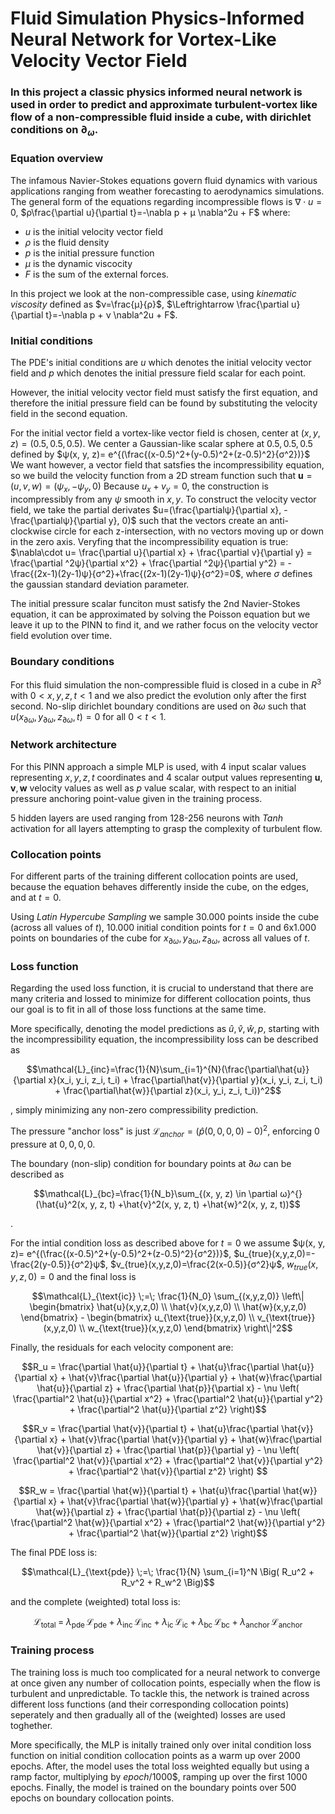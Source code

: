 # Fluid Simulation Physics-Informed Neural Network for Vortex-Like Velocity Vector Field
### In this project a classic physics informed neural network is used in order to predict and approximate turbulent-vortex like flow of a non-compressible fluid inside a cube, with dirichlet conditions on $\partial_{\omega}$.
### Equation overview
The infamous Navier-Stokes equations govern fluid dynamics with various applications ranging from weather forecasting to aerodynamics simulations. The general form of the equations regarding incompressible flows is 
$\nabla \cdot u = 0$,
$ρ\frac{\partial u}{\partial t}=-\nabla p + μ \nabla^2u + F$
where:

- $u$ is the initial velocity vector field
- $ρ$ is the fluid density
- $p$ is the initial pressure function
- $μ$ is the dynamic viscocity
- $F$ is the sum of the external forces.

In this project we look at the non-compressible case, using *kinematic viscosity* defined as 
$ν=\frac{μ}{ρ}$, $\Leftrightarrow \frac{\partial u}{\partial t}=-\nabla p + ν \nabla^2u + F$.

### Initial conditions
The PDE's initial conditions are $u$ which denotes the initial velocity vector field and $p$ which denotes the initial pressure field scalar for each point. 

However, the initial velocity vector field must satisfy the first equation, and therefore the initial pressure field can be found by substituting the velocity field in the second equation.

For the initial vector field a vortex-like vector field is chosen, center at $(x, y, z)=(0.5, 0.5, 0.5)$.
We center a Gaussian-like scalar sphere at $0.5, 0.5, 0.5$ defined by 
$ψ(x, y, z)= e^{(\frac{(x-0.5)^2+(y-0.5)^2+(z-0.5)^2}{σ^2})}$
We want however, a vector field that satsfies the incompressibility equation, so we build the velocity function from a 2D stream function such that
$\textbf{u}=(u, v, w)=(ψ_x,-ψ_y,0)$
Because $u_x + v_y = 0$, the construction is incompressibly from any $ψ$ smooth in $x, y$.
To construct the velocity vector field, we take the partial derivates  $u=(\frac{\partialψ}{\partial x}, -\frac{\partialψ}{\partial y}, 0)$ such that the vectors create an anti-clockwise circle for each z-intersection, with no vectors moving up or down in the zero axis. Veryfing that the incompressibility equation is true:
$\nabla\cdot u= \frac{\partial u}{\partial x} + \frac{\partial v}{\partial y} = \frac{\partial ^2ψ}{\partial x^2} + \frac{\partial ^2ψ}{\partial y^2} = -\frac{(2x-1)(2y-1)ψ}{σ^2}+\frac{(2x-1)(2y-1)ψ}{σ^2}=0$,
where $σ$ defines the gaussian standard deviation parameter.

The initial pressure scalar funciton must satisfy the 2nd Navier-Stokes equation, it can be approximated by solving the Poisson equation but we leave it up to the PINN to find it, and we rather focus on the velocity vector field evolution over time.

### Boundary conditions
For this fluid simulation the non-compressible fluid is closed in a cube in $R^3$ with $0 < x, y, z, t < 1$ and we also predict the evolution only after the first second.
No-slip dirichlet boundary conditions are used on $\partial ω$ such that $u(x_{\partial ω}, y_{\partial ω}, z_{\partial ω}, t)=0$ for all $0<t<1$.

### Network architecture 
For this PINN approach a simple MLP is used, with 4 input scalar values representing $x, y, z, t$ coordinates and 4 scalar output values representing $\textbf{u}, \textbf{v}, \textbf{w}$ velocity values as well as $p$ value scalar, with respect to an initial pressure anchoring point-value given in the training process.

5 hidden layers are used ranging from 128-256 neurons with *Tanh* activation for all layers attempting to grasp the complexity of turbulent flow. 

### Collocation points

For different parts of the training different collocation points are used, because the equation behaves differently inside the cube, on the edges, and at $t=0$.

Using *Latin Hypercube Sampling* we sample 30.000 points inside the cube (across all values of $t$), 10.000 initial condition points for $t=0$ and 6x1.000 points on boundaries of the cube for $x_{\partial ω}, y_{\partial ω}, z_{\partial ω},$ across all values of $t$.

### Loss function 
Regarding the used loss function, it is crucial to understand that there are many criteria and lossed to minimize for different collocation points, thus our goal is to fit in all of those loss functions at the same time.

More specifically, denoting the model predictions as $\hat{u}, \hat{v}, \hat{w}, p$, starting with the incompressibility equation, the incompressibility loss can be described as
 ```math
\mathcal{L}_{inc}=\frac{1}{N}\sum_{i=1}^{N}(\frac{\partial\hat{u}}{\partial x}(x_i, y_i, z_i, t_i) + \frac{\partial\hat{v}}{\partial y}(x_i, y_i, z_i, t_i) + \frac{\partial\hat{w}}{\partial z}(x_i, y_i, z_i, t_i))^2
```
, 
simply minimizing any non-zero compressibility prediction. 

The pressure "anchor loss" is just 
$\mathcal{L}_{anchor}=(\hat{p}(0,0,0,0)-0)^2$,
enforcing 0 pressure at $0, 0, 0, 0$.

The boundary (non-slip) condition for boundary points at $\partial ω$ can be described as 
```math
\mathcal{L}_{bc}=\frac{1}{N_b}\sum_{(x, y, z) \in \partial ω}^{}(\hat{u}^2(x, y, z, t) +\hat{v}^2(x, y, z, t) +\hat{w}^2(x, y, z, t))
```
.

For the intial condition loss as described above for $t=0$ we assume 
$ψ(x, y, z)= e^{(\frac{(x-0.5)^2+(y-0.5)^2+(z-0.5)^2}{σ^2})}$,
$u_{true}(x,y,z,0)=-\frac{2(y-0.5)}{σ^2}ψ$,
$v_{true}(x,y,z,0)=\frac{2(x-0.5)}{σ^2}ψ$,
$w_{true}(x,y,z,0)=0$
and the final loss is 


```math
\mathcal{L}_{\text{ic}} \;=\; 
\frac{1}{N_0} \sum_{(x,y,z,0)} 
\left\|
\begin{bmatrix}
\hat{u}(x,y,z,0) \\
\hat{v}(x,y,z,0) \\
\hat{w}(x,y,z,0)
\end{bmatrix}
-
\begin{bmatrix}
u_{\text{true}}(x,y,z,0) \\
v_{\text{true}}(x,y,z,0) \\
w_{\text{true}}(x,y,z,0)
\end{bmatrix}
\right\|^2
 ```

Finally, the residuals for each velocity component are:

```math
R_u = \frac{\partial \hat{u}}{\partial t}
+ \hat{u}\frac{\partial \hat{u}}{\partial x}
+ \hat{v}\frac{\partial \hat{u}}{\partial y}
+ \hat{w}\frac{\partial \hat{u}}{\partial z}
+ \frac{\partial \hat{p}}{\partial x}
- \nu \left(
\frac{\partial^2 \hat{u}}{\partial x^2} +
\frac{\partial^2 \hat{u}}{\partial y^2} +
\frac{\partial^2 \hat{u}}{\partial z^2}
\right)
```
```math
R_v = \frac{\partial \hat{v}}{\partial t}
+ \hat{u}\frac{\partial \hat{v}}{\partial x}
+ \hat{v}\frac{\partial \hat{v}}{\partial y}
+ \hat{w}\frac{\partial \hat{v}}{\partial z}
+ \frac{\partial \hat{p}}{\partial y}
- \nu \left(
\frac{\partial^2 \hat{v}}{\partial x^2} +
\frac{\partial^2 \hat{v}}{\partial y^2} +
\frac{\partial^2 \hat{v}}{\partial z^2}
\right)

```
```math
R_w = \frac{\partial \hat{w}}{\partial t}
+ \hat{u}\frac{\partial \hat{w}}{\partial x}
+ \hat{v}\frac{\partial \hat{w}}{\partial y}
+ \hat{w}\frac{\partial \hat{w}}{\partial z}
+ \frac{\partial \hat{p}}{\partial z}
- \nu \left(
\frac{\partial^2 \hat{w}}{\partial x^2} +
\frac{\partial^2 \hat{w}}{\partial y^2} +
\frac{\partial^2 \hat{w}}{\partial z^2}
\right)
```
The final PDE loss is:
```math
\mathcal{L}_{\text{pde}} \;=\;
\frac{1}{N} \sum_{i=1}^N \Big( R_u^2 + R_v^2 + R_w^2 \Big)
```
and the complete (weighted) total loss is:
```math
\mathcal{L}_{\text{total}} \;=\;
\lambda_{\text{pde}} \, \mathcal{L}_{\text{pde}}
+ \lambda_{\text{inc}} \, \mathcal{L}_{\text{inc}}
+ \lambda_{\text{ic}} \, \mathcal{L}_{\text{ic}}
+ \lambda_{\text{bc}} \, \mathcal{L}_{\text{bc}}
+ \lambda_{\text{anchor}} \, \mathcal{L}_{\text{anchor}}
```

### Training process

The training loss is much too complicated for a neural network to converge at once given any number of collocation points, especially when the flow is turbulent and unpredictable.
To tackle this, the network is trained across different loss functions (and their corresponding collocation points) seperately and then gradually all of the (weighted) losses are used toghether. 

More specifically, the MLP is initally trained only over inital condition loss function on initial condition collocation points as a warm up over 2000 epochs.
After, the model uses the total loss weighted equally but using a ramp factor, multiplying by $epoch / 1000$$, ramping up over the first 1000 epochs. Finally, the model is trained on the boundary points over 500 epochs on boundary collocation points.











